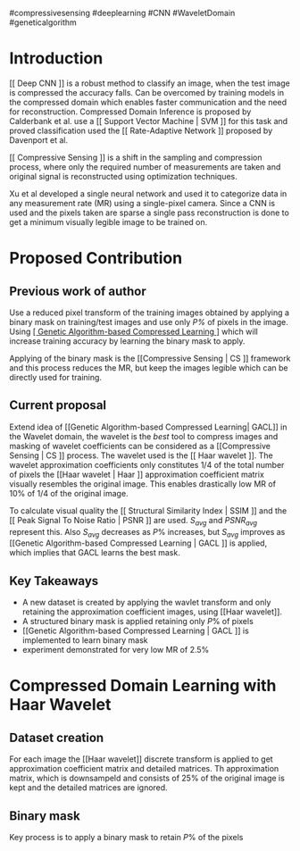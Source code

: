 #compressivesensing #deeplearning #CNN #WaveletDomain #geneticalgorithm 
# Introduction

[[ Deep CNN ]] is a robust method to classify an image, when the test image is compressed the accuracy falls. Can be overcomed by training models in the compressed domain which enables faster communication and the need for reconstruction. Compressed Domain Inference is proposed by Calderbank et al. use a [[ Support Vector Machine | SVM ]] for this task and proved classification used the [[ Rate-Adaptive Network ]] proposed by Davenport et al.

[[ Compressive Sensing ]] is a shift in the sampling and compression process, where only the required number of measurements are taken and original signal is reconstructed using optimization techniques.

Xu et al developed a single neural network and used it to categorize data in any measurement rate (MR) using a single-pixel camera. Since a CNN is used and the pixels taken are sparse a single pass reconstruction is done to get a minimum visually legible image to be trained on.


# Proposed Contribution

## Previous work of author
Use a reduced pixel transform of the training images obtained by applying  a binary mask on training/test images and use only _P%_ of pixels in the image. Using [[ Genetic Algorithm-based Compressed Learning ]]( GACL ) which will increase training accuracy by learning the binary mask to apply.

Applying of the binary mask is the [[Compressive Sensing | CS ]] framework and this process reduces the MR, but keep the images legible which can be directly used for training.

## Current proposal
Extend idea of [[Genetic Algorithm-based Compressed Learning| GACL]] in the Wavelet domain, the wavelet is the *best* tool to compress images and masking of wavelet coefficients can be considered as a [[Compressive Sensing | CS ]] process. The wavelet used is the [[ Haar wavelet ]]. The wavelet approximation coefficients only constitutes $1/4$ of the total number of pixels the [[Haar wavelet | Haar ]] approximation coefficient matrix visually resembles the original image. This enables drastically low MR of $10\%$ of $1/4$ of the original image.

To calculate visual quality the [[ Structural Similarity Index | SSIM ]] and the [[ Peak Signal To Noise Ratio | PSNR ]] are used. $S_{avg}$ and $PSNR_{avg}$ represent this. Also $S_{avg}$ decreases as $P\%$ increases, but $S_{avg}$ improves as [[Genetic Algorithm-based Compressed Learning | GACL ]] is applied, which implies that GACL learns the best mask. 

## Key Takeaways
 - A new dataset is created by applying the wavlet transform and only retaining the approximation coefficient images, using [[Haar wavelet]].
 - A structured binary mask is applied retaining only $P\%$ of pixels
- [[Genetic Algorithm-based Compressed Learning | GACL ]] is implemented to learn binary mask
- experiment demonstrated for very low MR of $2.5\%$ 


# Compressed Domain Learning with Haar Wavelet

## Dataset creation
For each image the [[Haar wavelet]] discrete transform is applied to get approximation coefficient matrix and detailed matrices. Th approximation matrix, which is downsampeld and consists of $25\%$ of the original image is kept and the detailed matrices are ignored.

## Binary mask
Key process is to apply a binary mask to retain $P\%$ of the pixels